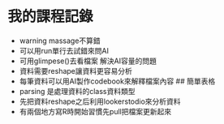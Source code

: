 # 我的課程記錄

-   warning massage不算錯
-   可以用run單行去試錯來問AI
-   可用glimpese()去看檔案 解決AI容量的問題
-   資料需要reshape讓資料更容易分析
-   每筆資料可以用AI製作codebook來解釋檔案內容 \## 簡單表格
-   parsing 是處理資料的class資料類型
-   先把資料reshape之后利用lookerstodio來分析資料
- 有兩個地方寫R時開始習慣先pull把檔案更新起來
